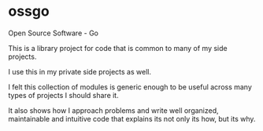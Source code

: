 # ossgo
Open Source Software - Go

This is a library project for code that is common to many of my side projects.

I use this in my private side projects as well.

I felt this collection of modules is generic enough to be useful across many types of projects I should share it.

It also shows how I approach problems and write well organized, maintainable and intuitive code that explains its not only its how, but its why.

